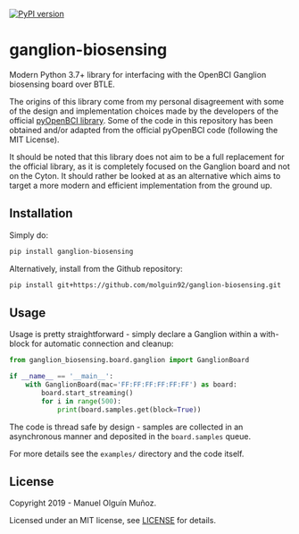 [![PyPI version](https://badge.fury.io/py/ganglion-biosensing.svg)](https://badge.fury.io/py/ganglion-biosensing)
# ganglion-biosensing

Modern Python 3.7+ library for interfacing with the OpenBCI Ganglion biosensing board over BTLE.

The origins of this library come from my personal disagreement with some of the design and implementation choices made by the developers of the official [pyOpenBCI library](https://github.com/OpenBCI/pyOpenBCI). Some of the code in this repository has been obtained and/or adapted from the official pyOpenBCI code (following the MIT License).

It should be noted that this library does not aim to be a full replacement for the official library, as it is completely focused on the Ganglion board and not on the Cyton. It should rather be looked at as an alternative which aims to target a more modern and efficient implementation from the ground up.

## Installation
Simply do:
```bash
pip install ganglion-biosensing
```

Alternatively, install from the Github repository:
```bash
pip install git+https://github.com/molguin92/ganglion-biosensing.git
```

## Usage
Usage is pretty straightforward - simply declare a Ganglion within a with-block for automatic connection and cleanup:

```python
from ganglion_biosensing.board.ganglion import GanglionBoard

if __name__ == '__main__':
    with GanglionBoard(mac='FF:FF:FF:FF:FF:FF') as board:
        board.start_streaming()
        for i in range(500):
            print(board.samples.get(block=True))
```

The code is thread safe by design - samples are collected in an asynchronous manner and deposited in the `board.samples` queue.

For more details see the `examples/` directory and the code itself.


## License

Copyright 2019 - Manuel Olguín Muñoz.

Licensed under an MIT license, see [LICENSE](./LICENSE) for details.
